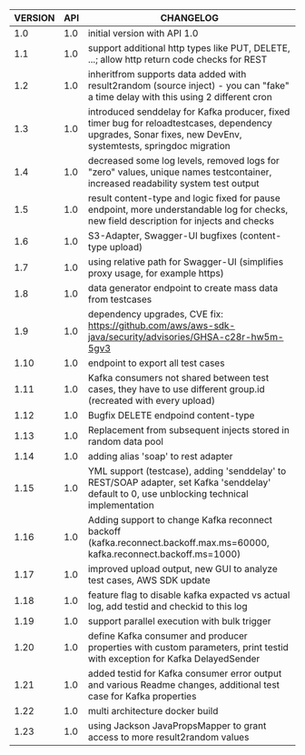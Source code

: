 | VERSION | API | CHANGELOG                                                                                                                                                    |
|---------|-----|--------------------------------------------------------------------------------------------------------------------------------------------------------------|
| 1.0     | 1.0 | initial version with API 1.0                                                                                                                                 |
| 1.1     | 1.0 | support additional http types like PUT, DELETE, ...; allow http return code checks for REST                                                                  |
| 1.2     | 1.0 | inheritfrom supports data added with result2random (source inject) - you can "fake" a time delay with this using 2 different cron                            |
| 1.3     | 1.0 | introduced senddelay for Kafka producer, fixed timer bug for reloadtestcases, dependency upgrades, Sonar fixes, new DevEnv, systemtests, springdoc migration |
| 1.4     | 1.0 | decreased some log levels, removed logs for "zero" values, unique names testcontainer, increased readability system test output                              |
| 1.5     | 1.0 | result content-type and logic fixed for pause endpoint, more understandable log for checks, new field description for injects and checks                     |
| 1.6     | 1.0 | S3-Adapter, Swagger-UI bugfixes (content-type upload)                                                                                                        |
| 1.7     | 1.0 | using relative path for Swagger-UI (simplifies proxy usage, for example https)                                                                               |
| 1.8     | 1.0 | data generator endpoint to create mass data from testcases                                                                                                   |
| 1.9     | 1.0 | dependency upgrades, CVE fix: https://github.com/aws/aws-sdk-java/security/advisories/GHSA-c28r-hw5m-5gv3                                                    |
| 1.10    | 1.0 | endpoint to export all test cases                                                                                                                            |
| 1.11    | 1.0 | Kafka consumers not shared between test cases, they have to use different group.id (recreated with every upload)                                             |
| 1.12    | 1.0 | Bugfix DELETE endpoind content-type                                                                                                                          |
| 1.13    | 1.0 | Replacement from subsequent injects stored in random data pool                                                                                               |
| 1.14    | 1.0 | adding alias 'soap' to rest adapter                                                                                                                          |
| 1.15    | 1.0 | YML support (testcase), adding 'senddelay' to REST/SOAP adapter, set Kafka 'senddelay' default to 0, use unblocking technical implementation                 |
| 1.16    | 1.0 | Adding support to change Kafka reconnect backoff (kafka.reconnect.backoff.max.ms=60000, kafka.reconnect.backoff.ms=1000) |
| 1.17    | 1.0 | improved upload output, new GUI to analyze test cases, AWS SDK update |
| 1.18    | 1.0 | feature flag to disable kafka expacted vs actual log, add testid and checkid to this log |
| 1.19    | 1.0 | support parallel execution with bulk trigger |
| 1.20    | 1.0 | define Kafka consumer and producer properties with custom parameters, print testid with exception for Kafka DelayedSender |
| 1.21    | 1.0 | added testid for Kafka consumer error output and various Readme changes, additional test case for Kafka properties |
| 1.22    | 1.0 | multi architecture docker build |
| 1.23    | 1.0 | using Jackson JavaPropsMapper to grant access to more result2random values |